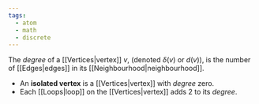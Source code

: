 ```yaml
---
tags:
  - atom
  - math
  - discrete
---
```

The *degree* of a [[Vertices|vertex]] $v$, (denoted $\delta(v)$ or $d(v)$), is the number of [[Edges|edges]] in its [[Neighbourhood|neighbourhood]]. 
- An **isolated vertex** is a [[Vertices|vertex]] with *degree* zero.
- Each [[Loops|loop]] on the [[Vertices|vertex]] adds $2$ to its *degree*.